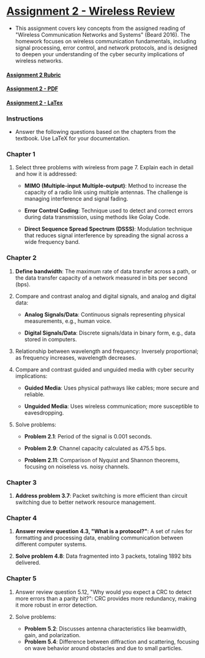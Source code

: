 # [Assignment 2 - Wireless Review](https://github.com/MarkShinozaki/CPTS427-CyberSecurityOfWireless-DistributedSystems/blob/Assignments/Homework%202/Homework%202%20-%20Wireless%20Review.png)


- This assignment covers key concepts from the assigned reading of "Wireless Communication Networks and Systems" (Beard 2016). The homework focuses on wireless communication fundamentals, including signal processing, error control, and network protocols, and is designed to deepen your understanding of the cyber security implications of wireless networks.

#### [Assignment 2 Rubric](https://github.com/MarkShinozaki/CPTS427-CyberSecurityOfWireless-DistributedSystems/blob/Assignments/Homework%202/Homework%202%20-%20Wireless%20Review.png)
#### [Assignment 2 - PDF](https://github.com/MarkShinozaki/CPTS427-CyberSecurityOfWireless-DistributedSystems/blob/Assignments/Homework%202/Cpts427-Homework2-PDF.pdf)
#### [Assignment 2 - LaTex](https://github.com/MarkShinozaki/CPTS427-CyberSecurityOfWireless-DistributedSystems/blob/Assignments/Homework%202/Homework2-LaTex.tex)


### Instructions
- Answer the following questions based on the chapters from the textbook. Use LaTeX for your documentation.

### Chapter 1
1. Select three problems with wireless from page 7. Explain each in detail and how it is addressed:
   
    - **MIMO (Multiple-input Multiple-output)**: Method to increase the capacity of a radio link using multiple antennas. The challenge is managing interference and signal fading.
    
    - **Error Control Coding**: Technique used to detect and correct errors during data transmission, using methods like Golay Code.
    
    - **Direct Sequence Spread Spectrum (DSSS)**: Modulation technique that reduces signal interference by spreading the signal across a wide frequency band.

### Chapter 2

1. **Define bandwidth**: The maximum rate of data transfer across a path, or the data transfer capacity of a network measured in bits per second (bps).

2. Compare and contrast analog and digital signals, and analog and digital data:
    - **Analog Signals/Data**: Continuous signals representing physical measurements, e.g., human voice.
    
    - **Digital Signals/Data**: Discrete signals/data in binary form, e.g., data stored in computers.

3. Relationship between wavelength and frequency: Inversely proportional; as frequency increases, wavelength decreases.

4. Compare and contrast guided and unguided media with cyber security implications:
    - **Guided Media**: Uses physical pathways like cables; more secure and reliable.
    
    - **Unguided Media**: Uses wireless communication; more susceptible to eavesdropping.

5. Solve problems:
    - **Problem 2.1**: Period of the signal is 0.001 seconds.

    - **Problem 2.9**: Channel capacity calculated as 475.5 bps.

    - **Problem 2.11**: Comparison of Nyquist and Shannon theorems, focusing on noiseless vs. noisy channels.

### Chapter 3
1. **Address problem 3.7**: Packet switching is more efficient than circuit switching due to better network resource management.

### Chapter 4
1. **Answer review question 4.3, "What is a protocol?"**: A set of rules for formatting and processing data, enabling communication between different computer systems.

2. **Solve problem 4.8**: Data fragmented into 3 packets, totaling 1892 bits delivered.

### Chapter 5
1. Answer review question 5.12, "Why would you expect a CRC to detect more errors than a parity bit?": CRC provides more redundancy, making it more robust in error detection.

2. Solve problems:
    - **Problem 5.2**: Discusses antenna characteristics like beamwidth, gain, and polarization.
    - **Problem 5.4**: Difference between diffraction and scattering, focusing on wave behavior around obstacles and due to small particles.






















